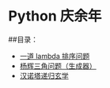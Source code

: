 # Python 庆余年
##目录：

- [一道 lambda 排序问题](https://github.com/Programscape/From-Python-To-Pythonic/blob/master/Python%E8%AF%AD%E8%A8%80/%E4%B8%80%E9%81%93%20Python%20%E6%8E%92%E5%BA%8F%E9%97%AE%E9%A2%98.md)
- [杨辉三角问题（生成器）](https://github.com/Programscape/From-Python-To-Pythonic/blob/master/Python%E8%AF%AD%E8%A8%80/%E6%9D%A8%E8%BE%89%E4%B8%89%E8%A7%92%20%E7%94%9F%E6%88%90%E5%99%A8.md)
- [汉诺塔递归玄学](https://github.com/Programscape/From-Python-To-Pythonic/blob/master/Python%E8%AF%AD%E8%A8%80/%E6%B1%89%E8%AF%BA%E5%A1%94%E7%8E%84%E5%AD%A6%20%E9%80%92%E5%BD%92.md)

